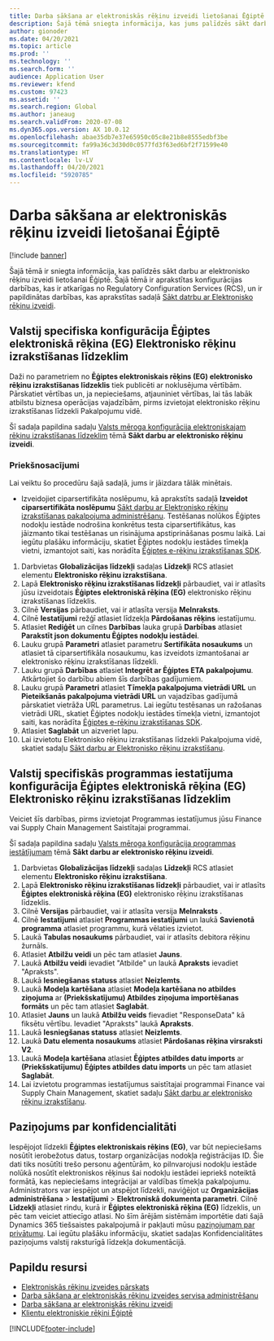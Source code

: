 ```yaml
---
title: Darba sākšana ar elektroniskās rēķinu izveidi lietošanai Ēģiptē
description: Šajā tēmā sniegta informācija, kas jums palīdzēs sākt darbu ar elektronisko rēķinu izveidi lietošanai Ēģiptē risinājumā Finance un Supply Chain Management.
author: gionoder
ms.date: 04/20/2021
ms.topic: article
ms.prod: ''
ms.technology: ''
ms.search.form: ''
audience: Application User
ms.reviewer: kfend
ms.custom: 97423
ms.assetid: ''
ms.search.region: Global
ms.author: janeaug
ms.search.validFrom: 2020-07-08
ms.dyn365.ops.version: AX 10.0.12
ms.openlocfilehash: abae35db7e37e65950c05c8e21b8e8555edbf3be
ms.sourcegitcommit: fa99a36c3d30d0c0577fd3f63ed6bf2f71599e40
ms.translationtype: HT
ms.contentlocale: lv-LV
ms.lasthandoff: 04/20/2021
ms.locfileid: "5920785"
---
```

# <a name="get-started-with-electronic-invoicing-for-egypt"></a>Darba sākšana ar elektroniskās rēķinu izveidi lietošanai Ēģiptē

[!include [banner](../includes/banner.md)]

Šajā tēmā ir sniegta informācija, kas palīdzēs sākt darbu ar elektronisko rēķinu izveidi lietošanai Ēģiptē. Šajā tēmā ir aprakstītas konfigurācijas darbības, kas ir atkarīgas no Regulatory Configuration Services (RCS), un ir papildinātas darbības, kas aprakstītas sadaļā [Sākt datrbu ar Elektronisko rēķinu izveidi](e-invoicing-get-started.md).

## <a name="country-specific-configuration-for-egyptian-electronic-invoice-eg-electronic-invoicing-feature"></a>Valstij specifiska konfigurācija Ēģiptes elektroniskā rēķina (EG) Elektronisko rēķinu izrakstīšanas līdzeklim

Daži no parametriem no **Ēģiptes elektroniskais rēķins (EG) elektronisko rēķinu izrakstīšanas līdzeklis** tiek publicēti ar noklusējuma vērtībām. Pārskatiet vērtības un, ja nepieciešams, atjauniniet vērtības, lai tās labāk atbilstu biznesa operācijas vajadzībām, pirms izvietojat elektronisko rēķinu izrakstīšanas līdzekli Pakalpojumu vidē.

Šī sadaļa papildina sadaļu [Valsts mēroga konfigurācija elektroniskajam rēķinu izrakstīšanas līdzeklim](e-invoicing-get-started.md) tēmā **Sākt darbu ar elektronisko rēķinu izveidi**.

### <a name="prerequisites"></a>Priekšnosacījumi

Lai veiktu šo procedūru šajā sadaļā, jums ir jāizdara tālāk minētais.

- Izveidojiet ciparsertifikāta noslēpumu, kā aprakstīts sadaļā **Izveidot ciparsertifikāta noslēpumu** [Sākt darbu ar Elektronisko rēķinu izrakstīšanas pakalpojuma administrēšanu](e-invoicing-get-started-service-administration.md). Testēšanas nolūkos Ēģiptes nodokļu iestāde nodrošina konkrētus testa ciparsertifikātus, kas jāizmanto tikai testēšanas un risinājuma apstiprināšanas posmu laikā. Lai iegūtu plašāku informāciju, skatiet Ēģiptes nodokļu iestādes tīmekļa vietni, izmantojot saiti, kas norādīta [Ēģiptes e-rēķinu izrakstīšanas SDK](https://sdk.sit.invoicing.eta.gov.eg/faq/).

1. Darbvietas **Globalizācijas līdzekļi** sadaļas **Līdzekļi** RCS atlasiet elementu **Elektronisko rēķinu izrakstīšana**.
2. Lapā **Elektronisko rēķinu izrakstīšanas līdzekļi** pārbaudiet, vai ir atlasīts jūsu izveidotais **Ēģiptes elektroniskā rēķina (EG)** elektronisko rēķinu izrakstīšanas līdzeklis.
3. Cilnē **Versijas** pārbaudiet, vai ir atlasīta versija **Melnraksts**.
4. Cilnē **Iestatījumi** režģī atlasiet līdzekļa **Pārdošanas rēķins** iestatījumu.
5. Atlasiet **Rediģēt** un cilnes **Darbības** lauka grupā **Darbības** atlasiet **Parakstīt json dokumentu Ēģiptes nodokļu iestādei**.
6. Lauku grupā **Parametri** atlasiet parametru **Sertifikāta nosaukums** un atlasiet tā ciparsertifikāla nosaukumu, kas izveidots izmantošanai ar elektronisko rēķinu izrakstīšanas līdzekli.
7. Lauku grupā **Darbības** atlasiet **Integrēt ar Ēģiptes ETA pakalpojumu**. Atkārtojiet šo darbību abiem šīs darbības gadījumiem.
8. Lauku grupā **Parametri** atlasiet **Tīmekļa pakalpojuma vietrādi URL** un **Pieteikšanās pakalpojuma vietrādi URL** un vajadzības gadījumā pārskatiet vietrāža URL parametrus. Lai iegūtu testēsanas un ražošanas vietrādi URL, skatiet Ēģiptes nodokļu iestādes tīmekļa vietni, izmantojot saiti, kas norādīta [Ēģiptes e-rēķinu izrakstīšanas SDK](https://sdk.sit.invoicing.eta.gov.eg/faq/).
9. Atlasiet **Saglabāt** un aizveriet lapu.
10. Lai izvietotu Elektronisko rēķinu izrakstīšanas līdzekli Pakalpojuma vidē, skatiet sadaļu [Sākt darbu ar Elektronisko rēķinu izrakstīšanu](e-invoicing-get-started.md).

## <a name="country-specific-configuration-of-the-application-setup-for-the-egyptian-electronic-invoice-eg-electronic-invoicing-feature"></a>Valstij specifiskās programmas iestatījuma konfigurācija Ēģiptes elektroniskā rēķina (EG) Elektronisko rēķinu izrakstīšanas līdzeklim

Veiciet šīs darbības, pirms izvietojat Programmas iestatījumus jūsu Finance vai Supply Chain Management Saistītajai programmai.

Šī sadaļa papildina sadaļu [Valsts mēroga konfigurācija programmas iestātījumam](e-invoicing-get-started.md) tēmā **Sākt darbu ar elektronisko rēķinu izveidi**.

1. Darbvietas **Globalizācijas līdzekļi** sadaļas **Līdzekļi** RCS atlasiet elementu **Elektronisko rēķinu izrakstīšana**.
2. Lapā **Elektronisko rēķinu izrakstīšanas līdzekļi** pārbaudiet, vai ir atlasīts **Ēģiptes elektroniskā rēķina (EG)** elektronisko rēķinu izrakstīšanas līdzeklis.
3. Cilnē **Versijas** pārbaudiet, vai ir atlasīta versija **Melnraksts** .
4. Cilnē **Iestatījumi** atlasiet **Programmas iestatījumi** un laukā **Savienotā programma** atlasiet programmu, kurā vēlaties izvietot.
5. Laukā **Tabulas nosaukums** pārbaudiet, vai ir atlasīts debitora rēķinu žurnāls.
6. Atlasiet **Atbilžu veidi** un pēc tam atlasiet **Jauns**.
7. Laukā **Atbilžu veidi** ievadiet "Atbilde" un laukā **Apraksts** ievadiet "Apraksts".
8. Laukā **Iesniegšanas statuss** atlasiet **Neizlemts**.
9. Laukā **Modeļa kartēšana** atlasiet **Modeļa kartēšana no atbildes ziņojuma** ar **(Priekšskatījumu) Atbildes ziņojuma importēšanas formāts** un pēc tam atlasiet **Saglabāt**.
10. Atlasiet **Jauns** un laukā **Atbilžu veids** fievadiet "ResponseData" kā fiksētu vērtību. Ievadiet "Apraksts" laukā **Apraksts**.
11. Laukā **Iesniegšanas statuss** atlasiet **Neizlemts**.
12. Laukā **Datu elementa nosaukums** atlasiet **Pārdošanas rēķina virsraksti V2**.
13. Laukā **Modeļa kartēšana** atlasiet **Ēģiptes atbildes datu imports** ar **(Priekšskatījumu) Ēģiptes atbildes datu imports** un pēc tam atlasiet **Saglabāt**.
14. Lai izvietotu programmas iestatījumus saistītajai programmai Finance vai Supply Chain Management, skatiet sadaļu [Sākt darbu ar elektronisko rēķinu izrakstīšanu](e-invoicing-get-started.md).

## <a name="privacy-notice"></a>Paziņojums par konfidencialitāti

Iespējojot līdzekli **Ēģiptes elektroniskais rēķins (EG)**, var būt nepieciešams nosūtīt ierobežotus datus, tostarp organizācijas nodokļa reģistrācijas ID. Šie dati tiks nosūtīti trešo personu aģentūrām, ko pilnvarojusi nodokļu iestāde nolūkā nosūtīt elektroniskos rēķinus šai nodokļu iestādei iepriekš noteiktā formātā, kas nepieciešams integrācijai ar valdības tīmekļa pakalpojumu. Administrators var iespējot un atspējot līdzekli, naviģējot uz **Organizācijas administrēšana** > **Iestatījumi** > **Elektroniskā dokumenta parametri**. Cilnē **Līdzekļi** atlasiet rindu, kurā ir **Ēģiptes elektroniskā rēķina (EG)** līdzeklis, un pēc tam veiciet attiecīgo atlasi. No šīm ārējām sistēmām importētie dati šajā Dynamics 365 tiešsaistes pakalpojumā ir pakļauti mūsu [paziņojumam par privātumu](https://go.microsoft.com/fwlink/?LinkId=512132). Lai iegūtu plašāku informāciju, skatiet sadaļas Konfidencialitātes paziņojums valstij raksturīgā līdzekļa dokumentācijā.

## <a name="additional-resources"></a>Papildu resursi

- [Elektroniskās rēķinu izveides pārskats](e-invoicing-service-overview.md)
- [Darba sākšana ar elektroniskās rēķinu izveides servisa administrēšanu](e-invoicing-get-started-service-administration.md)
- [Darba sākšana ar elektroniskās rēķinu izveidi](e-invoicing-get-started.md)
- [Klientu elektroniskie rēķini Ēģiptē](emea-egy-e-invoices.md)


[!INCLUDE[footer-include](../../includes/footer-banner.md)]

